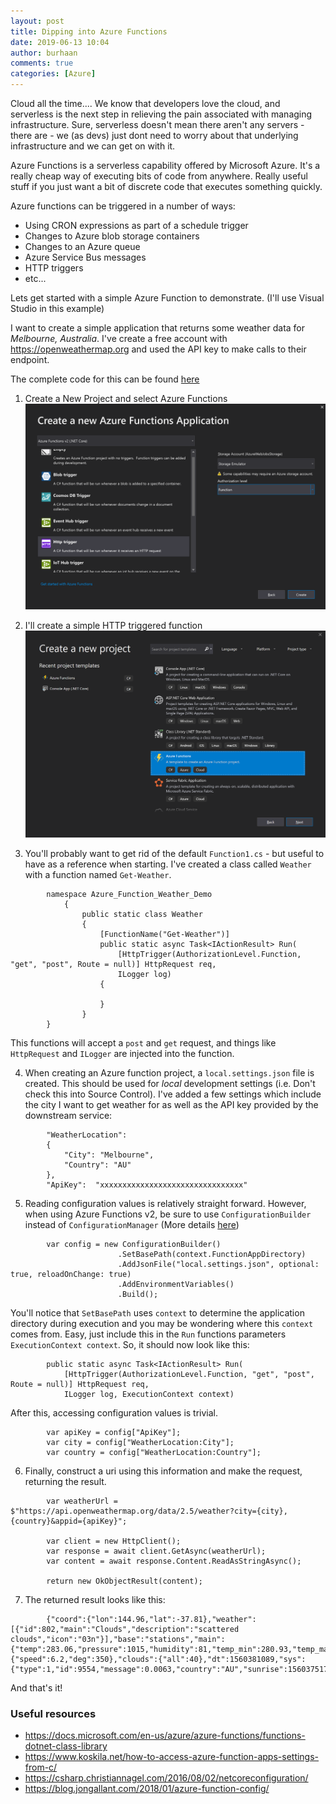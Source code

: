 ```yaml
---
layout: post
title: Dipping into Azure Functions
date: 2019-06-13 10:04
author: burhaan
comments: true
categories: [Azure]
---
```


Cloud all the time.... We know that developers love the cloud, and serverless is the next step in relieving the pain associated with managing infrastructure. Sure, serverless doesn't mean there aren't any servers - there are - we (as devs) just dont need to worry about that underlying infrastructure and we can get on with it.

Azure Functions is a serverless capability offered by Microsoft Azure. It's a really cheap way of executing bits of code from anywhere. Really useful stuff if you just want a bit of discrete code that executes something quickly. 

Azure functions can be triggered in a number of ways:
- Using CRON expressions as part of a schedule trigger
- Changes to Azure blob storage containers
- Changes to an Azure queue
- Azure Service Bus messages
- HTTP triggers
- etc...

Lets get started with a simple Azure Function to demonstrate. (I'll use Visual Studio in this example)

I want to create a simple application that  returns some weather data for _Melbourne, Australia_. I've create a free account with https://openweathermap.org and used the API key to make calls to their endpoint.

The complete code for this can be found [here](https://github.com/BurhaanT/Azure-Functions-Weather-Demo)

1. 	Create a New Project and select Azure Functions
![Create new project](/img/content/azure-functions/create-new-azure-functions-application.png)

2. 	I'll create a simple HTTP triggered function
![Create new function](/img/content/azure-functions/new-project-screen.png)

3. You'll probably want to get rid of the default `Function1.cs` - but useful to have as a reference when starting. I've created a class called `Weather` with a function named `Get-Weather`.

```
        namespace Azure_Function_Weather_Demo
            {
                public static class Weather
                {
                    [FunctionName("Get-Weather")]
                    public static async Task<IActionResult> Run(
                        [HttpTrigger(AuthorizationLevel.Function, "get", "post", Route = null)] HttpRequest req,
                        ILogger log)
                    {
                        
                    }
                }
        }
```
This functions will accept a `post` and `get` request, and things like `HttpRequest` and `ILogger` are injected into the function. 

4. When creating an Azure function project, a `local.settings.json` file is created. This should be used for *local* development settings (i.e. Don't check this into Source Control). I've added a few settings which include the city I want to get weather for as well as the API key provided by the downstream service:
```
        "WeatherLocation": 
        {
            "City": "Melbourne",
            "Country": "AU"
        },
        "ApiKey":  "xxxxxxxxxxxxxxxxxxxxxxxxxxxxxxxx"
```

5. Reading configuration values is relatively straight forward. However, when using Azure Functions v2, be sure to use `ConfigurationBuilder` instead of `ConfigurationManager` (More details [here](https://blog.jongallant.com/2018/01/azure-function-config/))
```
        var config = new ConfigurationBuilder()
                        .SetBasePath(context.FunctionAppDirectory)
                        .AddJsonFile("local.settings.json", optional: true, reloadOnChange: true)
                        .AddEnvironmentVariables()
                        .Build();
```
You'll notice that `SetBasePath` uses `context` to determine the application directory during execution and you may be wondering where this `context` comes from. Easy, just include this in the `Run` functions parameters
`ExecutionContext context`. So, it should now look like this:
```
        public static async Task<IActionResult> Run(
            [HttpTrigger(AuthorizationLevel.Function, "get", "post", Route = null)] HttpRequest req,
            ILogger log, ExecutionContext context)
```

After this, accessing configuration values is trivial. 

```
        var apiKey = config["ApiKey"];
        var city = config["WeatherLocation:City"];
        var country = config["WeatherLocation:Country"];
```

6. Finally, construct a uri using this information and make the request, returning the result.
```
        var weatherUrl = $"https://api.openweathermap.org/data/2.5/weather?city={city},{country}&appid={apiKey}";

        var client = new HttpClient();
        var response = await client.GetAsync(weatherUrl);
        var content = await response.Content.ReadAsStringAsync();

        return new OkObjectResult(content);
```

7. The returned result looks like this:
```
        {"coord":{"lon":144.96,"lat":-37.81},"weather":[{"id":802,"main":"Clouds","description":"scattered clouds","icon":"03n"}],"base":"stations","main":{"temp":283.06,"pressure":1015,"humidity":81,"temp_min":280.93,"temp_max":285.37},"visibility":10000,"wind":{"speed":6.2,"deg":350},"clouds":{"all":40},"dt":1560381089,"sys":{"type":1,"id":9554,"message":0.0063,"country":"AU","sunrise":1560375174,"sunset":1560409643},"timezone":36000,"id":2158177,"name":"Melbourne","cod":200}
```

And that's it! 

### Useful resources
- https://docs.microsoft.com/en-us/azure/azure-functions/functions-dotnet-class-library
- https://www.koskila.net/how-to-access-azure-function-apps-settings-from-c/
- https://csharp.christiannagel.com/2016/08/02/netcoreconfiguration/
- https://blog.jongallant.com/2018/01/azure-function-config/


